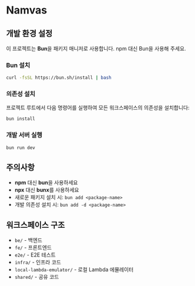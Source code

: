 # Namvas

## 개발 환경 설정

이 프로젝트는 **Bun**을 패키지 매니저로 사용합니다. npm 대신 Bun을 사용해 주세요.

### Bun 설치

```bash
curl -fsSL https://bun.sh/install | bash
```

### 의존성 설치

프로젝트 루트에서 다음 명령어를 실행하여 모든 워크스페이스의 의존성을 설치합니다:

```bash
bun install
```

### 개발 서버 실행

```bash
bun run dev
```

## 주의사항

- **npm** 대신 **bun**을 사용하세요
- **npx** 대신 **bunx**를 사용하세요
- 새로운 패키지 설치 시: `bun add <package-name>`
- 개발 의존성 설치 시: `bun add -d <package-name>`

## 워크스페이스 구조

- `be/` - 백엔드
- `fe/` - 프론트엔드
- `e2e/` - E2E 테스트
- `infra/` - 인프라 코드
- `local-lambda-emulator/` - 로컬 Lambda 에뮬레이터
- `shared/` - 공유 코드